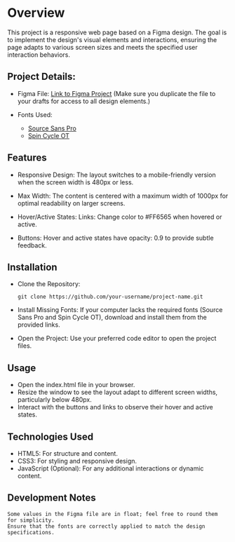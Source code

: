# Overview

This project is a responsive web page based on a Figma design. The goal is to implement the design's visual elements and interactions, ensuring the page adapts to various screen sizes and meets the specified user interaction behaviors.

## Project Details:

- Figma File:
    [Link to Figma Project](https://www.figma.com/design/FfnVADRC9xgI3yiZliTBYZ/Holberton-School---Headphone-company) (Make sure you duplicate the file to your drafts for access to all design elements.)

- Fonts Used:
    - [Source Sans Pro](https://www.fontsquirrel.com/fonts/source-sans-pro)
    - [Spin Cycle OT](https://www.fontsquirrel.com/fonts/Spin-Cycle-OT)

## Features

- Responsive Design:
    The layout switches to a mobile-friendly version when the screen width is 480px or less.

- Max Width:
    The content is centered with a maximum width of 1000px for optimal readability on larger screens.

- Hover/Active States: Links:
    Change color to #FF6565 when hovered or active.
- Buttons:
    Hover and active states have opacity: 0.9 to provide subtle feedback.

## Installation

- Clone the Repository:

    ```git clone https://github.com/your-username/project-name.git```

- Install Missing Fonts:
    If your computer lacks the required fonts (Source Sans Pro and Spin Cycle OT), download and install them from the provided links.

- Open the Project:
    Use your preferred code editor to open the project files.

## Usage

- Open the index.html file in your browser.
- Resize the window to see the layout adapt to different screen widths, particularly below 480px.
- Interact with the buttons and links to observe their hover and active states.

## Technologies Used

- HTML5:
    For structure and content.
- CSS3:
    For styling and responsive design.
- JavaScript (Optional):
    For any additional interactions or dynamic content.

## Development Notes

    Some values in the Figma file are in float; feel free to round them for simplicity.
    Ensure that the fonts are correctly applied to match the design specifications.
